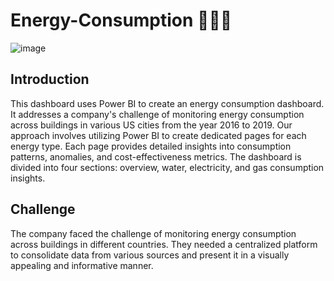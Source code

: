 # Energy-Consumption 🔌💧🔥
![image](https://github.com/user-attachments/assets/c9ba5bee-10c6-44f4-87f9-73d723f1fe1e)


## Introduction
This dashboard uses Power BI to create an energy consumption dashboard. It addresses a company's challenge of monitoring energy consumption across buildings in various US cities from the year 2016 to 2019. Our approach involves utilizing Power BI to create dedicated pages for each energy type. Each page provides detailed insights into consumption patterns, anomalies, and cost-effectiveness metrics. The dashboard is divided into four sections: overview, water, electricity, and gas consumption insights.

## Challenge
The company faced the challenge of monitoring energy consumption across buildings in different countries. They needed a centralized platform to consolidate data from various sources and present it in a visually appealing and informative manner.
